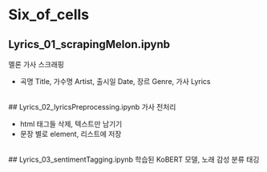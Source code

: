 # Six_of_cells

## Lyrics_01_scrapingMelon.ipynb <br>
멜론 가사 스크래핑 <br>
- 곡명 Title, 가수명 Artist, 출시일 Date, 장르 Genre, 가사 Lyrics <br>


<br>
## Lyrics_02_lyricsPreprocessing.ipynb
가사 전처리 <br> 

- html 태그들 삭제, 텍스트만 남기기
- 문장 별로 element, 리스트에 저장 


<br>
## Lyrics_03_sentimentTagging.ipynb
학습된 KoBERT 모델, 노래 감성 분류 태깅
